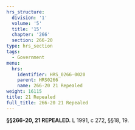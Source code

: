 ```yaml
---
hrs_structure:
  division: '1'
  volume: '5'
  title: '15'
  chapter: '266'
  section: 266-20
type: hrs_section
tags:
  - Government
menu:
  hrs:
    identifier: HRS_0266-0020
    parent: HRS0266
    name: 266-20 21 Repealed
weight: 16115
title: 21 Repealed
full_title: 266-20 21 Repealed
---
```

**§§266-20, 21 REPEALED.** L 1991, c 272, §§18, 19.
